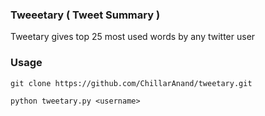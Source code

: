 ### Tweeetary ( Tweet Summary )

Tweetary gives top 25 most used words by any twitter user


### Usage 

    git clone https://github.com/ChillarAnand/tweetary.git

    python tweetary.py <username>


